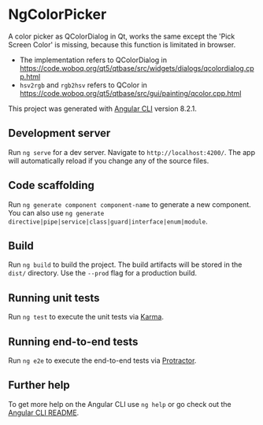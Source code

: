 

# NgColorPicker

A color picker as QColorDialog in Qt, works the same except the 'Pick Screen Color' is missing, because this function is limitated in browser.
- The implementation refers to QColorDialog in https://code.woboq.org/qt5/qtbase/src/widgets/dialogs/qcolordialog.cpp.html
- `hsv2rgb` and `rgb2hsv` refers to QColor in https://code.woboq.org/qt5/qtbase/src/gui/painting/qcolor.cpp.html

This project was generated with [Angular CLI](https://github.com/angular/angular-cli) version 8.2.1.

## Development server

Run `ng serve` for a dev server. Navigate to `http://localhost:4200/`. The app will automatically reload if you change any of the source files.

## Code scaffolding

Run `ng generate component component-name` to generate a new component. You can also use `ng generate directive|pipe|service|class|guard|interface|enum|module`.

## Build

Run `ng build` to build the project. The build artifacts will be stored in the `dist/` directory. Use the `--prod` flag for a production build.

## Running unit tests

Run `ng test` to execute the unit tests via [Karma](https://karma-runner.github.io).

## Running end-to-end tests

Run `ng e2e` to execute the end-to-end tests via [Protractor](http://www.protractortest.org/).

## Further help

To get more help on the Angular CLI use `ng help` or go check out the [Angular CLI README](https://github.com/angular/angular-cli/blob/master/README.md).

